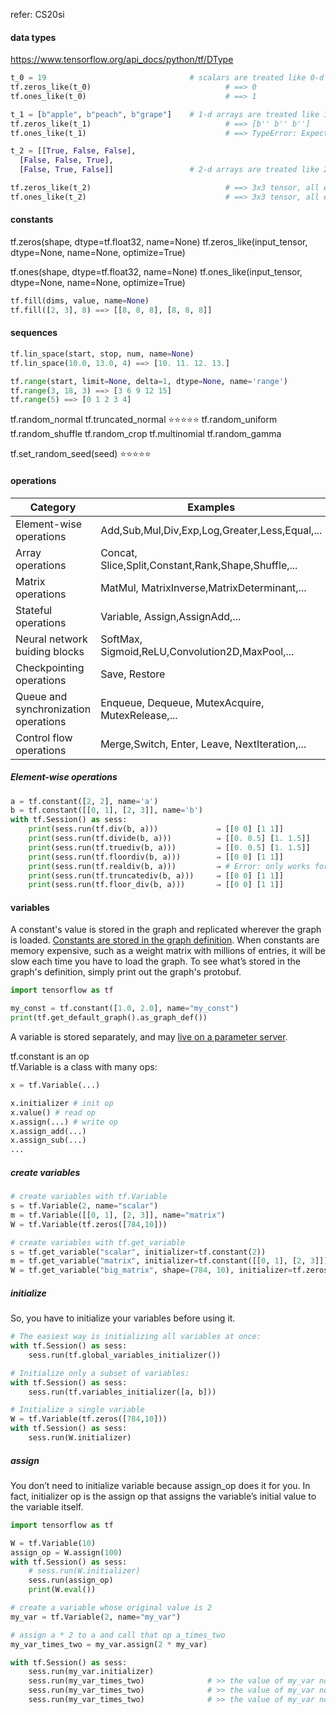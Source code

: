 refer: CS20si



#### data types

https://www.tensorflow.org/api_docs/python/tf/DType





```python
t_0 = 19 			         			# scalars are treated like 0-d tensors
tf.zeros_like(t_0)                  			# ==> 0
tf.ones_like(t_0)                    			# ==> 1

t_1 = [b"apple", b"peach", b"grape"] 	# 1-d arrays are treated like 1-d tensors
tf.zeros_like(t_1)                   			# ==> [b'' b'' b'']
tf.ones_like(t_1)                    			# ==> TypeError: Expected string, got 1 of type 'int' instead.

t_2 = [[True, False, False],
  [False, False, True],
  [False, True, False]]         		# 2-d arrays are treated like 2-d tensors

tf.zeros_like(t_2)                   			# ==> 3x3 tensor, all elements are False
tf.ones_like(t_2)                    			# ==> 3x3 tensor, all elements are True

```







#### constants



tf.zeros(shape, dtype=tf.float32, name=None)
tf.zeros_like(input_tensor, dtype=None, name=None, optimize=True)

tf.ones(shape, dtype=tf.float32, name=None)
tf.ones_like(input_tensor, dtype=None, name=None, optimize=True)

```python
tf.fill(dims, value, name=None)
tf.fill([2, 3], 8) ==> [[8, 8, 8], [8, 8, 8]]
```



#### sequences



```python
tf.lin_space(start, stop, num, name=None) 
tf.lin_space(10.0, 13.0, 4) ==> [10. 11. 12. 13.]

tf.range(start, limit=None, delta=1, dtype=None, name='range')
tf.range(3, 18, 3) ==> [3 6 9 12 15]
tf.range(5) ==> [0 1 2 3 4]
```

tf.random_normal
tf.truncated_normal  :star::star::star::star::star:
tf.random_uniform
tf.random_shuffle
tf.random_crop
tf.multinomial
tf.random_gamma

tf.set_random_seed(seed)  :star::star::star::star::star:

#### operations



| Category                             | Examples                                            |
| ------------------------------------ | --------------------------------------------------- |
| Element-wise operations              | Add,Sub,Mul,Div,Exp,Log,Greater,Less,Equal,...      |
| Array operations                     | Concat, Slice,Split,Constant,Rank,Shape,Shuffle,... |
| Matrix operations                    | MatMul, MatrixInverse,MatrixDeterminant,...         |
| Stateful operations                  | Variable, Assign,AssignAdd,...                      |
| Neural network buiding blocks        | SoftMax, Sigmoid,ReLU,Convolution2D,MaxPool,...     |
| Checkpointing operations             | Save, Restore                                       |
| Queue and synchronization operations | Enqueue, Dequeue, MutexAcquire, MutexRelease,...    |
| Control flow operations              | Merge,Switch, Enter, Leave, NextIteration,...       |



##### Element-wise operations



```python
a = tf.constant([2, 2], name='a')
b = tf.constant([[0, 1], [2, 3]], name='b')
with tf.Session() as sess:
	print(sess.run(tf.div(b, a)))             ⇒ [[0 0] [1 1]]
	print(sess.run(tf.divide(b, a)))          ⇒ [[0. 0.5] [1. 1.5]]
	print(sess.run(tf.truediv(b, a)))         ⇒ [[0. 0.5] [1. 1.5]]
	print(sess.run(tf.floordiv(b, a)))        ⇒ [[0 0] [1 1]]
	print(sess.run(tf.realdiv(b, a)))         ⇒ # Error: only works for real values
	print(sess.run(tf.truncatediv(b, a)))     ⇒ [[0 0] [1 1]]
	print(sess.run(tf.floor_div(b, a)))       ⇒ [[0 0] [1 1]]

```



#### variables

A constant's value is stored in the graph and replicated wherever the graph is loaded. <u>Constants are stored in the graph definition</u>. When constants are memory expensive, such as a weight matrix with millions of entries, it will be slow each time you have to load the graph. To see what’s stored in the graph's definition, simply print out the graph's protobuf.

```python
import tensorflow as tf

my_const = tf.constant([1.0, 2.0], name="my_const")
print(tf.get_default_graph().as_graph_def())
```



A variable is stored separately, and may <u>live on a parameter server</u>.



tf.constant is an op<br>tf.Variable is a class with many ops:

```python
x = tf.Variable(...) 

x.initializer # init op
x.value() # read op
x.assign(...) # write op
x.assign_add(...)
x.assign_sub(...)
...
```

##### create variables

```python
# create variables with tf.Variable
s = tf.Variable(2, name="scalar") 
m = tf.Variable([[0, 1], [2, 3]], name="matrix") 
W = tf.Variable(tf.zeros([784,10]))

# create variables with tf.get_variable
s = tf.get_variable("scalar", initializer=tf.constant(2)) 
m = tf.get_variable("matrix", initializer=tf.constant([[0, 1], [2, 3]]))
W = tf.get_variable("big_matrix", shape=(784, 10), initializer=tf.zeros_initializer())
```

##### initialize

So, you have to initialize your variables before using it.

```python
# The easiest way is initializing all variables at once:
with tf.Session() as sess:
	sess.run(tf.global_variables_initializer())

# Initialize only a subset of variables:
with tf.Session() as sess:
	sess.run(tf.variables_initializer([a, b]))

# Initialize a single variable
W = tf.Variable(tf.zeros([784,10]))
with tf.Session() as sess:
	sess.run(W.initializer)

```

##### assign

You don’t need to initialize variable because assign_op does it for you. In fact, initializer op is the assign op that assigns the variable’s initial value to the variable itself.

```python
import tensorflow as tf

W = tf.Variable(10)
assign_op = W.assign(100)
with tf.Session() as sess:
    # sess.run(W.initializer)
    sess.run(assign_op)
    print(W.eval())
```

```python
# create a variable whose original value is 2
my_var = tf.Variable(2, name="my_var") 

# assign a * 2 to a and call that op a_times_two
my_var_times_two = my_var.assign(2 * my_var)

with tf.Session() as sess:
	sess.run(my_var.initializer)
	sess.run(my_var_times_two) 				# >> the value of my_var now is 4
	sess.run(my_var_times_two) 				# >> the value of my_var now is 8
	sess.run(my_var_times_two) 				# >> the value of my_var now is 16
```

















